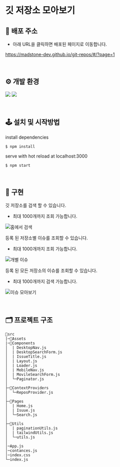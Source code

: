 # 깃 저장소 모아보기

## 🔗 배포 주소

- 아래 URL을 클릭하면 배포된 페이지로 이동합니다.

https://madstone-dev.github.io/git-repos/#/?page=1

<br>

## ⚙ 개발 환경

<img src="https://img.shields.io/badge/react-61DAFB?style=for-the-badge&logo=react&logoColor=black"> <img src="https://img.shields.io/badge/javascript-F7DF1E?style=for-the-badge&logo=javascript&logoColor=black">

<br>

## 🕹 설치 및 시작방법

install dependencies

```
$ npm install
```

serve with hot reload at localhost:3000

```
$ npm start
```

<br>

## 📝 구현

깃 저장소를 검색 할 수 있습니다.

- 최대 1000개까지 조회 가능합니다.

![홈에서 검색](https://user-images.githubusercontent.com/50011531/162585238-851f713a-4f1a-4961-8327-8001824eeb6c.gif)

등록 된 저장소별 이슈를 조회할 수 있습니다.

- 최대 1000개까지 조회 가능합니다.

![개별 이슈](https://user-images.githubusercontent.com/50011531/162585248-d3668e04-4852-4725-a91a-d5e8d283debf.gif)


등록 된 모든 저장소의 이슈를 조회할 수 있습니다.

- 최대 1000개까지 검색 가능합니다.

![이슈 모아보기](https://user-images.githubusercontent.com/50011531/162585273-ce3c571c-3a20-4a05-a080-a6cca67af26d.gif)

<br>

## 🗂 프로젝트 구조

```
📁src
|─📁Assets
|─📁Components
│  | DesktopNav.js
│  | DesktopSearchForm.js
│  | IssueTitle.js
│  | Layout.js
│  | Loader.js
│  | MobileNav.js
│  | MovileSearchForm.js
│  └─Paginator.js
│
├─📁ContextProviders
│  └─ReposProvider.js
│
├─📁Pages
│  | Home.js
│  | Isuue.js
│  └─Search.js
│
├─📁Utils
│  | paginationUtils.js
│  | tailwindUtils.js
│  └─utils.js
│
│─App.js
│─contances.js
│─index.css
└─index.js
```
